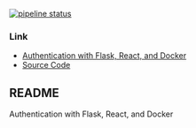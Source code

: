 [![pipeline status](https://gitlab.com/zeroam/flask-react-auth/badges/master/pipeline.svg)](https://gitlab.com/zeroam/flask-react-auth/commits/master)
### Link
- [Authentication with Flask, React, and Docker](https://testdriven.io/courses/auth-flask-react/)
- [Source Code](https://gitlab.com/testdriven/flask-react-auth)

## README
Authentication with Flask, React, and Docker